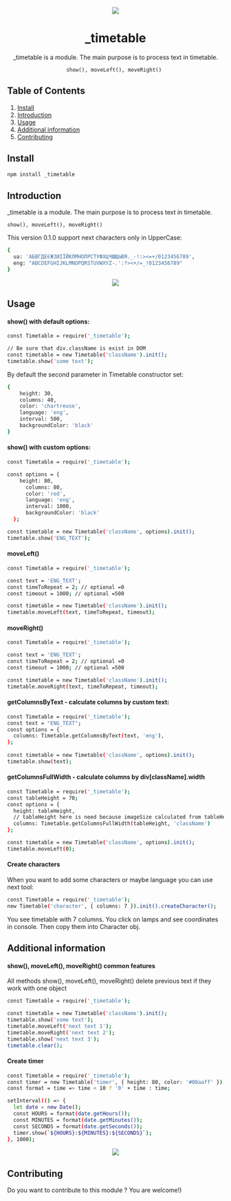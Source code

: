 <div align="center">
<a href="https://github.com/SVladikO/_timetable">
    <img src="https://github.com/SVladikO/_timetable/blob/develop/dev/img/_timetable.png">
  </a>
  
  <h1>_timetable</h1>
  <p>
  	_timetable is a module. The main purpose is to process text in timetable. <br>

    show(), moveLeft(), moveRight() 
  </p>
</div>

## Table of Contents

1. [Install](#install)
2. [Introduction](#introduction)
3. [Usage](#usage)
4. [Additional information](#customExample)
5. [Contributing](#contributing)

<h2>Install</h2>

```bash
npm install _timetable
```

<h2>Introduction</h2>
<p>
  	_timetable is a module. The main purpose is to process text in timetable. <br>

    show(), moveLeft(), moveRight()
</p>
<p>    
    This version 0.1.0 support next characters only in UpperCase:
</p>

```bash
{
  ua: 'АБВГДЕЄЖЗИІЇЙКЛМНОПРСТУФХЦЧШЩЬЮЯ._-!:><=+/0123456789',
  eng: "ABCDEFGHIJKLMNOPQRSTUVWXYZ-.':?><+/=_!0123456789"
}
```

<div align="center">
  <img src="https://github.com/SVladikO/_timetable/blob/develop/dev/img/supported_characters.png">
</div>

<h2>Usage</h2>
<h4>show() with default options:</h4>

```bash
const Timetable = require('_timetable');

// Be sure that div.className is exist in DOM
const timetable = new Timetable('className').init();
timetable.show('some text');
```

By default the second parameter in Timetable constructor set:
```bash
{ 
	height: 30,  
	columns: 40,
	color: 'chartreuse',
	language: 'eng',
	interval: 500,
	backgroundColor: 'black'
}
```
<h4>show() with custom options:</h4>

```bash
const Timetable = require('_timetable');

const options = { 
    height: 80, 
	  columns: 80,
	  color: 'red',
	  language: 'eng',
	  interval: 1000,
	  backgroundColor: 'black'
  };

const timetable = new Timetable('className', options).init();
timetable.show('ENG_TEXT');
```
<h4>moveLeft()</h4>

```bash
const Timetable = require('_timetable');

const text = 'ENG_TEXT';
const timeToRepeat = 2; // optional =0
const timeout = 1000; // optional =500

const timetable = new Timetable('className').init();
timetable.moveLeft(text, timeToRepeat, timeout);
```

<h4>moveRight()</h4>

```bash
const Timetable = require('_timetable');

const text = 'ENG_TEXT';
const timeToRepeat = 2; // optional =0
const timeout = 1000; // optional =500

const timetable = new Timetable('className').init();
timetable.moveRight(text, timeToRepeat, timeout);
```

<h4>getColumnsByText - calculate columns by custom text:</h4>

```bash
const Timetable = require('_timetable');
const text = "ENG_TEXT";
const options = {
  columns: Timetable.getColumnsByText(text, 'eng'),
};
 
const timetable = new Timetable('className', options).init();
timetable.show(text);
```
<h4>getColumnsFullWidth - calculate columns by div[className].width</h4>

```bash
const Timetable = require('_timetable');
const tableHeight = 70;
const options = {
  height: tableHeight,
  // tableHeight here is need because imageSize calculated from tableHeight
  columns: Timetable.getColumnsFullWidth(tableHeight, 'className')
};

const timetable = new Timetable('className', options).init();
timetable.moveLeft(0);
```

<h4>Create characters</h4>
When you want to add some characters or maybe language
you can use next tool:

```bash
const Timetable = require('_timetable');
new Timetable('character', { columns: 7 }).init().createCharacter();
```
You see timetable with 7 columns. You click on lamps and see coordinates in console.
Then copy them into Character obj.

<h2>Additional information</h2>
<h4>show(), moveLeft(), moveRight()  common features</h4>

All methods show(), moveLeft(), moveRight() delete previous text if they work with one object

```bash
const Timetable = require('_timetable');

const timetable = new Timetable('className').init();
timetable.show('some text');  
timetable.moveLeft('next text 1');  
timetable.moveRight('next text 2');  
timetable.show('next text 3'); 
timetable.clear();
```
<h4>Create timer</h4>

```bash
const Timetable = require('_timetable');
const timer = new Timetable('timer', { height: 80, color: '#00aaff' }).init();
const format = time => time < 10 ? '0' + time : time;

setInterval(() => {
  let date = new Date();
  const HOURS = format(date.getHours());
  const MINUTES = format(date.getMinutes());
  const SECONDS = format(date.getSeconds());
  timer.show(`${HOURS}:${MINUTES}:${SECONDS}`);
}, 1000);
```
<div align="center">
    <img src="https://github.com/SVladikO/_timetable/blob/develop/dev/img/timer_timetable.png">
</div>

<h2>Contributing</h2>
Do you want to contribute to this module ? You are welcome!)
